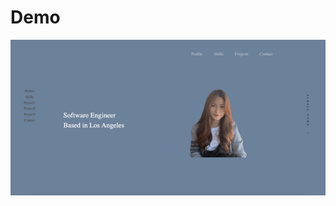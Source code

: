 # Demo
<img src="https://github.com/yejiahn93/my_portfolio/blob/main/portfolio/my_portfolio/portfolio_app/static/demo_video.gif?raw=true" >
